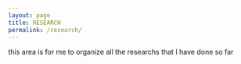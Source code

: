 ```yaml
---
layout: page
title: RESEARCH
permalink: /research/
---
```


this area is for me to organize all the researchs that I have done so far 

<!--HTML 방법
[<img src="/assets/img/roborts_original.png" alt="Hello" width="400" height="270" onmouseover="this.src='/assets/img/roborts_modified.png'" width="400" height="270"  onmouseout="this.src='/assets/img/roborts_original.png'"/>](/roborts/)
-->

<html>
<head>
  <style type="text/css">
    .pic
    {
      width:400px;
      height:217px;
      background: url(/assets/img/roborts_original.png) no-repeat;
    }
    .text
    {
      width:340px;
      height:217px;
      background:#FFF;
      opacity:0;
    }
    .pic:hover .text
    {
      opacity:0.6;
      text-align:center;
      color:#000000;
      font-size:20px;
      font-weight:700;
      font-family:"Times New Roman", Times, serif;
      padding:50px;
    }
  </style>
</head>
<body>
  <div class="pic">
  <div class="text">
  <br>
  <a href="/roborts/" class="no-uline" 
  style="
  color: black;
  font-size: 1.0em;
  font-weight: bold;
  text-decoration: none;
  ">
    RoboRTS
  </a>
  </div>
</div>
</body>
</html>










